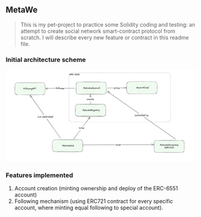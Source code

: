 ## MetaWe

> This is my pet-project to practice some Solidity coding and testing: an attempt to create social network smart-contract protocol from scratch.
> I will describe every new feature or contract in this readme file.


### Initial architecture scheme

![initial-architecture.png](docs/architecture.png)

### Features implemented

1. Account creation (minting ownership and deploy of the ERC-6551 account)
2. Following mechanism (using ERC721 contract for every specific account, where minting equal following to special account).
